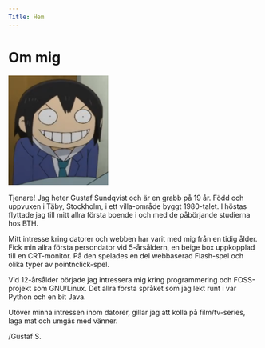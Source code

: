 ```yaml
---
Title: Hem
---
```


Om mig
========
<img src="https://github.com/mbr-cluster/dbwebb-se-design-v3/blob/main/assets/img/me.png?raw=true" alt="me" width="200"/>

Tjenare! Jag heter Gustaf Sundqvist och är en grabb på 19 år. Född och uppvuxen i Täby, Stockholm, i ett villa-område byggt 1980-talet. I höstas flyttade jag till mitt allra första boende i och med de påbörjande studierna hos BTH. 

Mitt intresse kring datorer och webben har varit med mig från en tidig ålder. Fick min allra första persondator vid 5-årsåldern, en beige box uppkopplad till en CRT-monitor. På den spelades en del webbaserad Flash-spel och olika typer av pointnclick-spel.

Vid 12-årsålder började jag intressera mig kring programmering och FOSS-projekt som GNU/Linux. Det allra första språket som jag lekt runt i var Python och en bit Java.

Utöver minna intressen inom datorer, gillar jag att kolla på film/tv-series, laga mat och umgås med vänner. 

/Gustaf S.
